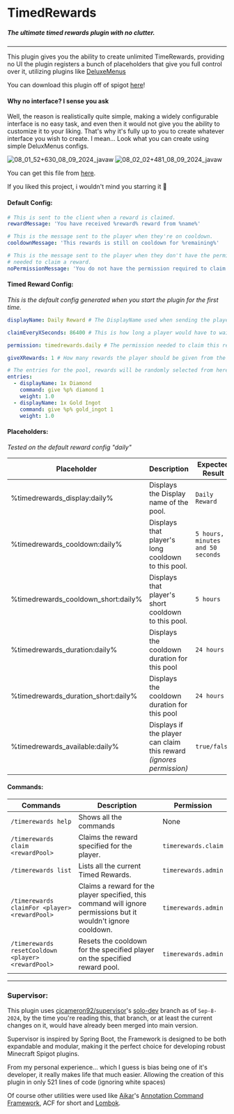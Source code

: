 # TimedRewards
##### The ultimate timed rewards plugin with no clutter.
---

This plugin gives you the ability to create unlimited TimeRewards, providing no UI the plugin registers a bunch of placeholders that give you full control over it, utilizing plugins like [DeluxeMenus](https://www.spigotmc.org/resources/deluxemenus.11734/) 

You can download this plugin off of spigot [here](https://www.spigotmc.org/resources/timed-rewards-%E2%9C%A8player-rewards.119467/)!

#### Why no interface? I sense you ask
Well, the reason is realistically quite simple, making a widely configurable interface is no easy task, and even then it would not give you the ability to customize it to your liking.
That's why it's fully up to you to create whatever interface you wish to create.
I mean... Look what you can create using simple DeluxMenus configs.

![08_01_52+630_08_09_2024_javaw](https://github.com/user-attachments/assets/5b9f9e9b-a261-4db8-9f23-8e1bddb23c8f)
![08_02_02+481_08_09_2024_javaw](https://github.com/user-attachments/assets/17bd4577-f21a-43b5-b69a-d5a3da3193ef)

You can get this file from [here](https://github.com/Hadimhz/TimedRewards/blob/master/rewards.yml).

If you liked this project, i wouldn't mind you starring it 🥺

#### Default Config:
```yaml
# This is sent to the client when a reward is claimed.
rewardMessage: 'You have received %reward% reward from %name%' 

# This is the message sent to the player when they're on cooldown.
cooldownMessage: 'This rewards is still on cooldown for %remaining%'

# This is the message sent to the player when they don't have the permission 
# needed to claim a reward.
noPermissionMessage: 'You do not have the permission required to claim this reward.'
```


#### Timed Reward Config:

_This is the default config generated when you start the plugin for the first time._

```yaml
displayName: Daily Reward # The DisplayName used when sending the players the `rewardMessage` 

claimEveryXSeconds: 86400 # This is how long a player would have to wait to claim again

permission: timedrewards.daily # The permission needed to claim this reward

giveXRewards: 1 # How many rewards the player should be given from the pool below

# The entries for the pool, rewards will be randomly selected from here utilizing a weight system.
entries:
  - displayName: 1x Diamond
    command: give %p% diamond 1
    weight: 1.0
  - displayName: 1x Gold Ingot
    command: give %p% gold_ingot 1
    weight: 1.0
```

#### Placeholders:

*Tested on the default reward config "daily"*

Placeholder | Description | Expected Result
-- | -- | -- 
%timedrewards_display:daily%  | Displays the Display name of the pool. | `Daily Reward`
%timedrewards_cooldown:daily% | Displays that player's long cooldown to this pool. | `5 hours, 3 minutes and 50 seconds`
%timedrewards_cooldown_short:daily% | Displays that player's short cooldown to this pool. | `5 hours`
%timedrewards_duration:daily% | Displays the cooldown duration for this pool | `24 hours`
%timedrewards_duration_short:daily% | Displays the cooldown duration for this pool | `24 hours`
%timedrewards_available:daily% | Displays if the player can claim this reward *(ignores permission)* | `true/false`


#### Commands:

Commands | Description | Permission
-- | -- | -- 
`/timerewards help` | Shows all the commands | None
`/timerewards claim <rewardPool>` | Claims the reward specified for the player. | `timerewards.claim`
`/timerewards list` | Lists all the current Timed Rewards. | `timerewards.admin`
`/timerewards claimFor <player> <rewardPool>` | Claims a reward for the player specified, this command will ignore permissions but it wouldn't ignore cooldown. | `timerewards.admin`
`/timerewards resetCooldown <player> <rewardPool>` | Resets the cooldown for the specified player on the specified reward pool. | `timerewards.admin`

---
### Supervisor:

This plugin uses [cjcameron92/supervisor](https://github.com/cjcameron92/supervisor)'s [solo-dev](https://github.com/cjcameron92/supervisor/tree/dev-solo) branch as of `Sep-8-2024`, by the time you're reading this, that branch, or at least the current changes on it, would have already been merged into main version.

Supervisor is inspired by Spring Boot, the Framework is designed to be both expandable and modular, making it the perfect choice for developing robust Minecraft Spigot plugins.

From my personal experience... which I guess is bias being one of it's developer, it really makes life that much easier. Allowing the creation of this plugin in only 521 lines of code (ignoring white spaces)

Of course other utilities were used like [Aikar](https://github.com/aikar)'s [Annotation Command Framework](https://github.com/aikar/commands), ACF for short and [Lombok](https://projectlombok.org/).
